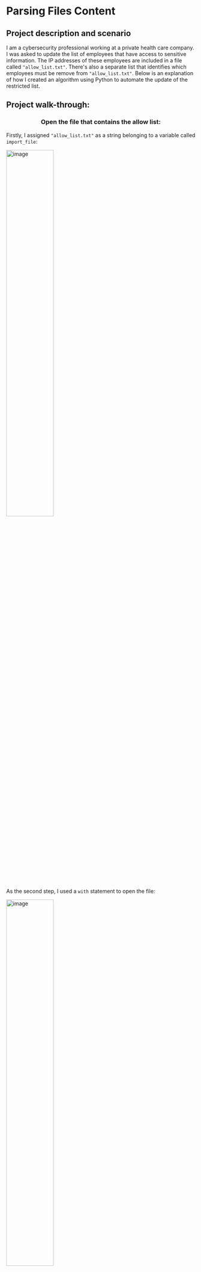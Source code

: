 <h1>Parsing Files Content</h1>


<h2>Project description and scenario</h2>

I am a cybersecurity professional working at a private health care company. I was asked to update the list of employees that have access to sensitive information. The IP addresses of these employees are included in a file called `"allow_list.txt"`. There's also a separate list that identifies which employees must be remove from `"allow_list.txt"`. Below is an explanation of how I created an algorithm using Python to automate the update of the restricted list.
<br />

<h2>Project walk-through:</h2>

<h3><p align="center">Open the file that contains the allow list:</h3>

Firstly, I assigned `"allow_list.txt"` as a string belonging to a variable called `import_file`:
<br/>

<img width="50%" alt="image" src="https://github.com/arnius88/PythonParsing/assets/152484037/8e4fbf8d-3dfc-48c7-956a-eafb9a0e7ab9"><br/>

As the second step, I used a `with` statement to open the file:
<br/>

<img width="50%" alt="image" src="https://github.com/arnius88/PythonParsing/assets/152484037/9379ebed-1620-4ff8-a1e4-f65cdda4432e"><br/>

The `with` statement allowed me to use the `.open()` function to access the content of the file in read mode. This is possible by specifying the name of the file to open and the action I want to perform on the file, through the two parameters of the `.open()` function included within the `()`. In this case, with the first parameter I call `import_file`, whilst with the second parameter I specify that I want to read the file by including the string `“r”`. The code also uses the as keyword to assign a variable named `file` which stores the output of the `.open()` function. `with` automatically closes the file after the `with` statement has run.<br/>

<h3><p align="center">Read the file contents:</h3>

To be able to read its content, the file has to be converted into a string. For this purpose, I used the `.read()` method:
<br/>

<img width="80%" alt="image" src="https://github.com/arnius88/PythonParsing/assets/152484037/1353ca32-c5eb-4cb9-8b3a-c57efefbbb95">
<br/>

I can now call a `.read()` method directly within the body of `with`. `.read()` directly converts files into strings that are readable in Python. For that reason, I used the following syntax:
<br/>

```ip_addresses = file.read()```
<br/>

This allowed me to convert the content of `file` into a string. At the same time, I assigned it to a new variable called `ip_addresses`, to simplify usability in the future.<br/>

<h3><p align="center">Convert the string into a list:</h3>

To remove individual IP addresses from the `"allow_list.txt"`, I needed its content to be in list format. Therefore, I next used the `.split()` method to convert the `ip_addresses` string into a list:<br/>

<img width="80%" alt="image" src="https://github.com/arnius88/PythonParsing/assets/152484037/92349b97-e0d0-45c7-ab0a-7b9e5692a6e3"><br/>

The `.split()` function is called by appending it to a string variable. The purpose of splitting `ip_addresses` into a list is to make it easier to remove IP addresses from the allow list. By default, the `.split()` function splits the text by whitespace into list elements. In this algorithm, the `.split()` function takes the data stored in the variable `ip_addresses`, a string of elements each separated by a whitespace, and converts it into a list. To store this list, I reassigned it back to the variable `ip_addresses`.<br/>

<h3><p align="center">Iterate through the remove list:</h3>

At this point, I needed to iterate through the list of IP addresses within `ip_addresses`. To do this, I used a `for` loop, which, in Python, repeats code for a specific sequence.<br/>

<img width="50%" alt="image" src="https://github.com/arnius88/PythonParsing/assets/152484037/c12c4c9a-c8cf-4cce-bcf0-08389d8a29e1"><br/>

The overall purpose of the `for` loop in a Python algorithm like this is to apply specific code statements to all elements in a sequence. The `for` keyword opens the loop. It is followed by the loop variable `element` and the keyword `in`. The keyword `in` indicates to iterate through the sequence `ip_addresses` and assign each value to the loop variable `element`.<br/>

<h3><p align="center">Remove IP addresses that are on the remove list:</h3>

Moving on, I needed to build a conditional statement that would allow me to remove all those elements contained in `ip_addresses` that are also included in `remove_list`. I placed the statement inside the body of the `for` loop:<br/>

<img width="80%" alt="image" src="https://github.com/arnius88/PythonParsing/assets/152484037/ad2e5e93-b48b-4627-b5b7-6e515db5c766">

The conditional statement is opened by the `if` keyword. In essence, the statement is saying that if any element of the `ip_addresses` list is also found in `remove_list`, then the specific element should be removed from `ip_addresses`. I achieved this by appending the `.remove()` method and assigning `element` as its argument:<br/>

```ip_addresses.remove(element)```
<br/>

<h3><p align="center">Update the file with the revised list of IP addresses:</h3>

Next step was about updating the original allow list file with the revised list of authorized IP addresses. The first thing I needed to do was to convert the list back into a string using the `.join()` method.<br/>

<img width="80%" alt="image" src="https://github.com/arnius88/PythonParsing/assets/152484037/28b30ee8-6775-4672-8091-c97f909004f2"><br/>

The `.join()` method takes in an iterable as its argument and concatenates every element of it into a string. In this case, the argument of the `.join()` method is `ip_addresses`. The `.join()` method is appended to a string consisting of the character that will be used to separate every element in the iterable once this is converted into a string. In my case, I use the string `"\n"`, which instructs Python to place each element into a new line. I reassigned the syntax to the same variable `ip_addresses`, so I was able to use it later in conjunction with the `.write()` method.<br/>

<img width="80%" alt="image" src="https://github.com/arnius88/PythonParsing/assets/152484037/0a3e6127-5bb3-45c7-a082-13e4911ca267"><br/>

In the following step, the write statement allowed me to open the original `import_file` using `.open()`, once again. In this case, the second argument of the `.open()` method was `”w”` which clarifies that I want to overwrite the content already present in `import_file`.<br/>

To make sure that the data in `"allow_list.txt"` is updated and that only authorized users can access restricted information, I needed to write over the existing content of the allow list using the `.write()` method. I did this by appending `.write()` to the `file` object and passing the `ip_addresses` variable as its argument.<br/>

<h3><p align="center">Project Summary:</h3>

I created an algorithm that removes IP addresses identified in a `remove_list` variable from the `"allow_list.txt"` file of approved IP addresses. This algorithm involved opening the file, converting it to a string to be read, and then converting this string to a list stored in the variable `ip_addresses`. I then iterated through the IP addresses in `ip_addresses`. With each iteration, I evaluated if the element was part of the `remove_list` list. If it was, I applied the `.remove()` method to it to remove the element from `ip_addresses`. After this, I used the `.join()` method to convert the `ip_addresses` back into a string so that I could write over the contents of the `"allow_list.txt"` file with the revised list of IP addresses.<br/>
